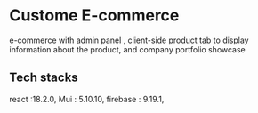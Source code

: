 # Custome E-commerce 

e-commerce with admin panel , client-side product tab to display information about the product, and company portfolio showcase

## Tech stacks

react :18.2.0,
Mui : 5.10.10,
firebase : 9.19.1,
